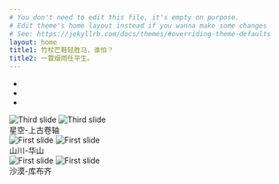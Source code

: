 ```yaml
---
# You don't need to edit this file, it's empty on purpose.
# Edit theme's home layout instead if you wanna make some changes
# See: https://jekyllrb.com/docs/themes/#overriding-theme-defaults
layout: home
title1: 竹杖芒鞋轻胜马，谁怕？
title2: 一蓑烟雨任平生。
---
```


<div id="myCarousel" class="carousel slide" data-ride="carousel">
    <!-- 轮播（Carousel）指标 -->
    <ul class="carousel-indicators">
        <li data-target="#myCarousel" data-slide-to="0" class="active"></li>
        <li data-target="#myCarousel" data-slide-to="1"></li>
        <li data-target="#myCarousel" data-slide-to="2"></li>
    </ul>
    <!-- 轮播（Carousel）项目 -->
    <div class="carousel-inner">
        <div class="carousel-item active">
            <img class="img-fluid" id="picture0-simple" src="{{ site.ASSETS }}/images/上古卷轴5-simple.jpg" alt="Third slide">
            <img class="img-fluid" id="picture0" src="{{ site.ASSETS }}/images/上古卷轴5.jpg" alt="Third slide">
            <script>$("#picture0").hide()</script>
            <div class="carousel-caption">星空-上古卷轴</div>
        </div>
        <div class="carousel-item">
            <img class="img-fluid" id="picture1-simple" src="{{ site.ASSETS }}/images/华山-simple.jpg" alt="First slide">
            <img class="img-fluid" id="picture1" src="{{ site.ASSETS }}/images/华山.jpg" alt="First slide">
            <script>$("#picture1").hide()</script>
            <div class="carousel-caption">山川-华山</div>
        </div>
        <div class="carousel-item">
            <img class="img-fluid" id="picture2-simple" src="{{ site.ASSETS }}/images/沙漠-simple.jpg" alt="First slide">
            <img class="img-fluid" id="picture2" src="{{ site.ASSETS }}/images/沙漠.png" alt="First slide">
            <script>$("#picture2").hide()</script>
            <div class="carousel-caption">沙漠-库布齐</div>
        </div>
    </div>
    <!-- 轮播（Carousel）导航 -->
    <a class="carousel-control-prev" style="background: transparent;" href="#myCarousel" data-slide="prev">
        <span class="carousel-control-prev-icon"></span>
    </a>
    <a class="carousel-control-next" style="background: transparent;" href="#myCarousel" data-slide="next">
        <span class="carousel-control-next-icon"></span>
    </a>
</div>

<script>
for (var i = 0; i < 3; i++) {
    $("#picture" + i).on('load', function() {
        var sId = "#" + $(this).attr('id');
        $(sId + "-simple").hide();
        $(sId).show();
    });
}

for (var i = 0; i < 3; i++) {
    var sId = "#picture" + i;
    if ($(sId).complete || $(sId).height() > 0) {
        $(sId + "-simple").hide();
        $(sId).show();
    }
}
</script>

